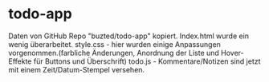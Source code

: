 # todo-app
Daten von GitHub Repo "buzted/todo-app" kopiert.
Index.html wurde ein wenig überarbeitet.
style.css - hier wurden einige Anpassungen vorgenommen.(farbliche Änderungen, Anordnung der Liste und Hover-Effekte für Buttons und Überschrift)
todo.js - Kommentare/Notizen sind jetzt mit einem Zeit/Datum-Stempel versehen.